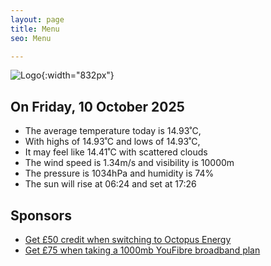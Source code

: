 ```yaml
---
layout: page
title: Menu
seo: Menu

---
```


![Logo](/images/logo.jpg){:width="832px"}

<!-- weather_marker starts -->
## On Friday, 10 October 2025

- The average temperature today is 14.93˚C,
- With highs of 14.93˚C and lows of 14.93˚C,
- It may feel like 14.41˚C with scattered clouds
- The wind speed is 1.34m/s and visibility is 10000m
- The pressure is 1034hPa and humidity is 74%
- The sun will rise at 06:24 and set at 17:26

<!-- weather_marker ends -->

## Sponsors

- [Get £50 credit when switching to Octopus Energy](https://bit.ly/3oD1nnS)
- [Get £75 when taking a 1000mb YouFibre broadband plan](https://aklam.io/91zWhU?)
